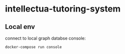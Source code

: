 # intellectua-tutoring-system

## Local env
connect to local graph databse console:
```
docker-compose run console
```